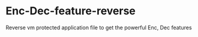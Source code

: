 # Enc-Dec-feature-reverse
Reverse vm protected application file to get the powerful Enc, Dec features
